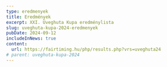 ```yaml
---
type: eredmenyek
title: Eredmények
excerpt: XXI. Üveghuta Kupa eredménylista
slug: uveghuta-kupa-2024-eredmenyek
pubDate: 2024-09-12
includeInNews: true
content:
  url: https://fairtiming.hu/php/results.php?vrs=uveghuta24
# parent: uveghuta-kupa-2024
---
```

